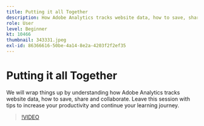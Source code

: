 ```yaml
---
title: Putting it all Together
description: How Adobe Analytics tracks website data, how to save, share and collaborate
role: User
level: Beginner
kt: 10466
thumbnail: 343331.jpeg
exl-id: 86366616-50be-4a14-8e2a-4203f2f2ef35
---
```

# Putting it all Together

We will wrap things up by understanding how Adobe Analytics tracks website data, how to save, share and collaborate. Leave this session with tips to increase your productivity and continue your learning journey.

>[!VIDEO](https://video.tv.adobe.com/v/343331/?quality=12&learn=on)
